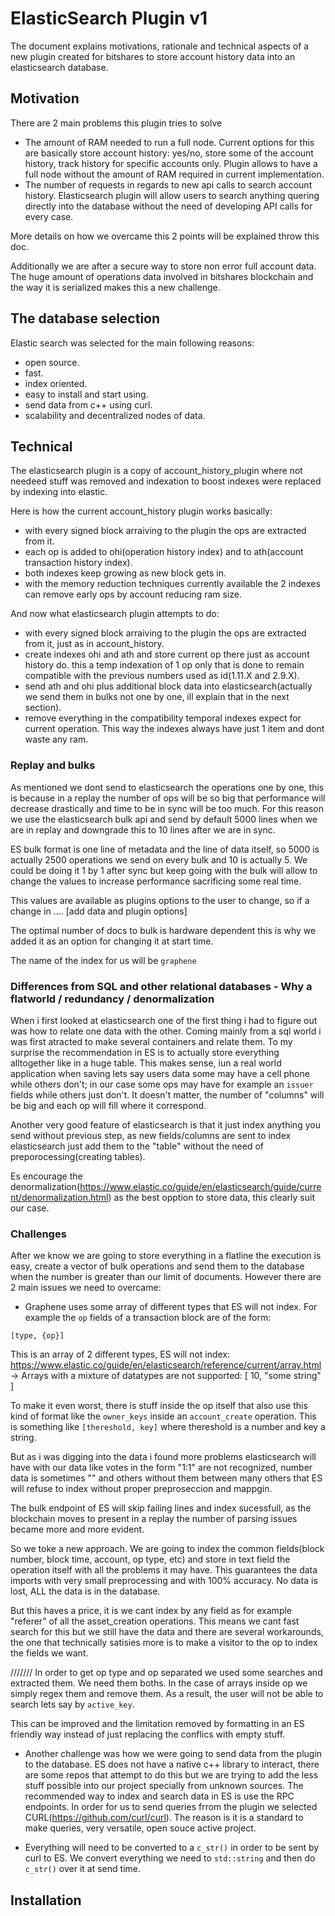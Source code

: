 # ElasticSearch Plugin v1

The document explains motivations, rationale and technical aspects of a new plugin created for bitshares to store account history data into an elasticsearch database.

## Motivation

There are 2 main problems this plugin tries to solve

- The amount of RAM needed to run a full node. Current options for this are basically store account history: yes/no, store some of the account history, track history for specific accounts only. Plugin allows to have a full node without the amount of RAM required in current implementation.
- The number of requests in regards to new api calls to search account history. Elasticsearch plugin will allow users to search anything quering directly into the database without the need of developing API calls for every case.

More details on how we overcame this 2 points will be explained throw this doc.

Additionally we are after a secure way to store non error full account data. The huge amount of operations data involved in bitshares blockchain and the way it is serialized makes this a new challenge.

## The database selection

Elastic search was selected for the main following reasons:

- open source.
- fast.
- index oriented.
- easy to install and start using.
- send data from c++ using curl.
- scalability and decentralized nodes of data.


## Technical

The elasticsearch plugin is a copy of account_history_plugin where not needeed stuff was removed and indexation to boost indexes were replaced by indexing into elastic.

Here is how the current account_history plugin works basically:
- with every signed block arraiving to the plugin the ops are extracted from it.
- each op is added to ohi(operation history index) and to ath(account transaction history index).
- both indexes keep growing as new block gets in.
- with the memory reduction techniques currently available the 2 indexes can remove early ops by account reducing ram size.

And now what elasticsearch plugin attempts to do:

- with every signed block arraiving to the plugin the ops are extracted from it, just as in account_history.
- create indexes ohi and ath and store current op there just as account history do. this a temp indexation of 1 op only that is done to remain compatible with the previous numbers used as id(1.11.X and 2.9.X).
- send ath and ohi plus additional block data into elasticsearch(actually we send them in bulks not one by one, ill explain that in the next section).
- remove everything in the compatibility temporal indexes expect for current operation. This way the indexes always have just 1 item and dont waste any ram.

### Replay and bulks

As mentioned we dont send to elasticsearch the operations one by one, this is because in a replay the number of ops will be so big that performance will decrease drastically and time to be in sync will be too much.
For this reason we use the elasticsearch bulk api and send by default 5000 lines when we are in replay and downgrade this to 10 lines after we are in sync.

ES bulk format is one line of metadata and the line of data itself, so 5000 is actually 2500 operations we send on every bulk and 10 is actually 5. We could be doing it 1 by 1 after sync but keep going with the bulk will allow to change the values to increase performance sacrificing some real time.

This values are available as plugins options to the user to change, so if a change in ....
[add data and plugin options]

The optimal number of docs to bulk is hardware dependent this is why we added it as an option for changing it at start time.

The name of the index for us will be `graphene`

### Differences from SQL and other relational databases - Why a flatworld / redundancy / denormalization

When i first looked at elasticsearch one of the first thing i had to figure out was how to relate one data with the other. Coming mainly from a sql world i was first atracted to make several containers and relate them. To my surprise the recommendation in ES is to actually store everything alltogether like in a huge table. 
This makes sense, iun a real world application when saving lets say users data some may have a cell phone while others don't; in our case some ops may have for example an  `issuer` fields while others just don't. It doesn't matter, the number of "columns" will be big and each op will fill where it correspond.

Another very good feature of elasticsearch is that it just index anything you send without previous step, as new fields/columns are sent to index elasticsearch just add them to the "table" without the need of preporocessing(creating tables).

Es encourage the denormalization(https://www.elastic.co/guide/en/elasticsearch/guide/current/denormalization.html) as the best opption to store data, this clearly suit our case.

### Challenges

After we know we are going to store everything in a flatline the execution is easy, create a vector of bulk operations and send them to the database when the number is greater than our limit of documents. However there are 2 main issues we need to overcame:

- Graphene uses some array of different types that ES will not index. For example the `op` fields of a transaction block are of the form:

`[type, {op}]`

This is an array of 2 different types, ES will not index: https://www.elastic.co/guide/en/elasticsearch/reference/current/array.html -> Arrays with a mixture of datatypes are not supported: [ 10, "some string" ]

To make it even worst, there is stuff inside the op itself that also use this kind of format like the `owner_keys` inside an `account_create` operation. This is something like `[thereshold, key]` where thereshold is a number and key a string.

But as i was digging into the data i found more problems elasticsearch will have with our data like votes in the form "1:1" are not recognized, number data is sometimes "" and others without them between many others that ES will refuse to index without proper preproseccion and mappgin.

The bulk endpoint of ES will skip failing lines and index sucessfull, as the blockchain moves to present in a replay the number of parsing issues became more and more evident.

So we toke a new approach. We are going to index the common fields(block number, block time, account, op type, etc) and store in text field the operation itself with all the problems it may have.
This guarantees the data imports with very small preprocessing and with 100% accuracy. No data is lost, ALL the data is in the database.

But this haves a price, it is we cant index by any field as for example "referer" of all the asset_creation operations. This means we cant fast search for this but we still have the data and there are several workarounds, the one that technically satisies more is to make a visitor to the op to index the fields we want.







///////
In order to get op type and op separated we used some searches and extracted them. We need them boths. In the case of arrays inside op we simply regex them and remove them. As a result, the user will not be able to search lets say by `active_key`.

This can be improved and the limitation removed by formatting in an ES friendly way instead of just replacing the conflics with empty stuff.

- Another challenge was how we were going to send data from the plugin to the database. ES does not have a native c++ library to interact, there are some repos that attempt to do this but we are trying to add the less stuff possible into our project specially from unknown sources. The recommended way to index and search data in ES is use the RPC endpoints. In order for us to send queries frrom the plugin we selected CURL(https://github.com/curl/curl). The reason is it is a standard to make queries, very versatile, open souce active project.

- Everything will need to be converted to a `c_str()` in order to be sent by curl to ES. We convert everything we need to `std::string` and then do `c_str()` over it at send time. 

## Installation
